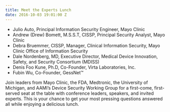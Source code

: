 ```yaml
---
title: Meet the Experts Lunch
date: 2016-10-03 19:01:00 Z
---
```


* Julio Auto, Principal Information Security Engineer, Mayo Clinic
* Andrew (Drew) Bomett, M.S.S.T, CISSP, Principal Security Analyst, Mayo Clinic
* Debra Bruemmer, CISSP, Manager, Clinical Information Security, Mayo Clinic Office of Information Security
* Dale Nordenberg, MD, Executive Director, Medical Device Innovation, Safety, and Security Consortium (MDISS)
* Denis Foo Kune, Ph.D, Co-Founder, Virta Laboratories, Inc.
* Fubin Wu, Co-Founder, GessNet™

Join leaders from Mayo Clinic, the FDA, Medtronic, the University of Michigan, and AAMI’s Device Security Working Group for a first-come, first-served seat at the table with conference leaders, speakers, and invited experts. This is your chance to get your most pressing questions answered all while enjoying a delicious lunch.
